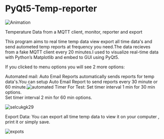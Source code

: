 # PyQt5-Temp-reporter


![Animation](https://user-images.githubusercontent.com/36342161/153767614-35ed4d16-3e03-44f0-8dd6-dfcf1f3f4637.gif)

Temperature Data from a MQTT client,  monitor, reporter and export 


This program aims to real time temp data view export all time data's and send autometed temp reports at frequency you need.The data recieves from a fake  MQTT client every 20 minutes.I used to visualize real-time data with Python’s Matplotlib and embed to GUI using PyQt5.

If you clicked to menu options you will see 2 more options:

Automated mail: 
      Auto Email Reports automatically sends reports for temp data's.You can setup Auto Email Report to send reports every 30 minute or 60 minute.![automated](https://user-images.githubusercontent.com/36342161/153768655-06da7cc2-95b7-44b2-9fda-796a573ca93c.PNG)
Timer For Test:
      Set timer interval 1 min for 30 min options.    
      Set timer interval 2 min for 60 min options.
      
![selcukgk29](https://user-images.githubusercontent.com/36342161/153768889-81bd437a-9a19-4dc3-a45a-1cfa59077f3c.PNG)

Export Data:
   You can export all time temp data to view it on your computer , print it or simply save.
         
![expots](https://user-images.githubusercontent.com/36342161/153769136-494cbb6c-e432-4efc-941e-3273612ecee9.PNG)

    
    
